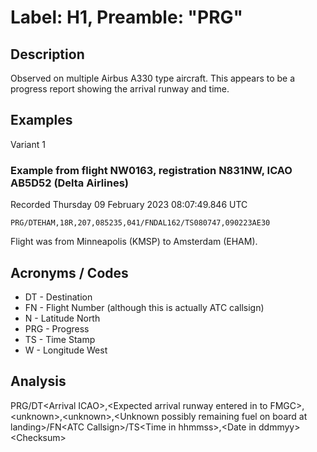 # Label: H1, Preamble: "PRG"

## Description

Observed on multiple Airbus A330 type aircraft. This appears to be a progress report showing the arrival runway and time.

## Examples

Variant 1

### Example from flight NW0163, registration N831NW, ICAO AB5D52 (Delta Airlines)
Recorded Thursday 09 February 2023 08:07:49.846 UTC

```
PRG/DTEHAM,18R,207,085235,041/FNDAL162/TS080747,090223AE30
```

Flight was from Minneapolis (KMSP) to Amsterdam (EHAM).

## Acronyms / Codes

- DT - Destination
- FN - Flight Number (although this is actually ATC callsign)
- N - Latitude North
- PRG - Progress
- TS - Time Stamp
- W - Longitude West

## Analysis
PRG/DT\<Arrival ICAO\>,\<Expected arrival runway entered in to FMGC\>,\<unknown\>,\<unknown\>,\<Unknown possibly remaining fuel on board at landing\>/FN\<ATC Callsign\>/TS\<Time in hhmmss\>,\<Date in ddmmyy\>\<Checksum\>
